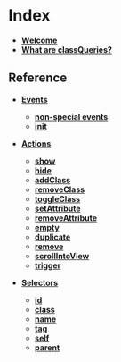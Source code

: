 # Index

- **[Welcome](README.md)**
- **[What are classQueries?](What-are-classQueries.md)**

## Reference

- **[Events](events/README.md)**
  - **[non-special events](events/non-special-events.md)**
  - **[init](events/init.md)**

- **[Actions](actions/README.md)**
  - **[show](actions/show.md)**
  - **[hide](actions/hide.md)**
  - **[addClass](actions/addClass.md)**
  - **[removeClass](actions/removeClass.md)**
  - **[toggleClass](actions/toggleClass.md)**
  - **[setAttribute](actions/setAttribute.md)**
  - **[removeAttribute](actions/removeClass.md)**
  - **[empty](actions/empty.md)**
  - **[duplicate](actions/duplicate.md)**
  - **[remove](actions/remove.md)**
  - **[scrollIntoView](actions/scrollIntoView.md)**
  - **[trigger](actions/trigger.md)**

- **[Selectors](selectors/README.md)**
  - **[id](selectors/id.md)**
  - **[class](selectors/class.md)**
  - **[name](selectors/name.md)**
  - **[tag](selectors/tag.md)**
  - **[self](selectors/self.md)**
  - **[parent](selectors/parent.md)**
